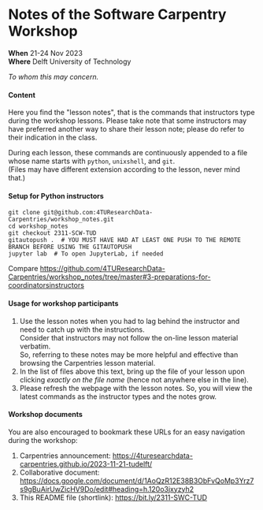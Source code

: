 # Notes of the Software Carpentry Workshop 

**When** 21-24 Nov 2023  
**Where** Delft University of Technology

_To whom this may concern._

#### Content

Here you find the "lesson notes", that is the commands that instructors type during the workshop lessons. Please take note that some instructors may have preferred another way to share their lesson note; please do refer to their indication in the class.

During each lesson, these commands are continuously appended to a file whose name starts with `python`, `unixshell`, and `git`.  
(Files may have different extension according to the lesson, never mind that.)

#### Setup for Python instructors 

    git clone git@github.com:4TUResearchData-Carpentries/workshop_notes.git
    cd workshop_notes
    git checkout 2311-SCW-TUD
    gitautopush .  # YOU MUST HAVE HAD AT LEAST ONE PUSH TO THE REMOTE BRANCH BEFORE USING THE GITAUTOPUSH
    jupyter lab  # To open JupyterLab, if needed 
    
Compare https://github.com/4TUResearchData-Carpentries/workshop_notes/tree/master#3-preparations-for-coordinatorsinstructors

#### Usage for workshop participants

1. Use the lesson notes when you had to lag behind the instructor and need to catch up with the instructions.  
Consider that instructors may not follow the on-line lesson material verbatim.  
So, referring to these notes may be more helpful and effective than browsing the Carpentries lesson material.  
2. In the list of files above this text, bring up the file of your lesson upon clicking _exactly on the file name_ (hence not anywhere else in the line).  
3. Please refresh the webpage with the lesson notes. So, you will view the latest commands as the instructor types and the notes grow.

#### Workshop documents
You are also encouraged to bookmark these URLs for an easy navigation during the workshop:

1. Carpentries announcement: https://4turesearchdata-carpentries.github.io/2023-11-21-tudelft/
2. Collaborative document: https://docs.google.com/document/d/1AoQzR12E38B3ObFvQoMp3Yrz7s9gBuAirUwZicHV9Do/edit#heading=h.120o3jxyzyh2
3. This README file (shortlink): https://bit.ly/2311-SWC-TUD

